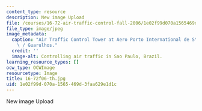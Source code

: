 ```yaml
---
content_type: resource
description: New image Upload
file: /courses/16-72-air-traffic-control-fall-2006/1e02f99d070a1565469d3faa629e1d1c_16-72f06-th.jpg
file_type: image/jpeg
image_metadata:
  caption: "Air Traffic Control Tower at Aero Porto International de S\xE3o Paulo\
    \ / Guarulhos."
  credit: ''
  image-alt: Controlling air traffic in Sao Paulo, Brazil.
learning_resource_types: []
ocw_type: OCWImage
resourcetype: Image
title: 16-72f06-th.jpg
uid: 1e02f99d-070a-1565-469d-3faa629e1d1c
---
```

New image Upload

